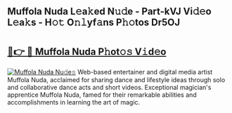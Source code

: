 ## Muffola Nuda L𝚎a𝚔ed N𝚞𝚍e - Part-kVJ Vi𝚍𝚎o L𝚎a𝚔s - H𝚘𝚝 O𝚗𝚕yf𝚊ns P𝚑𝚘tos Dr5OJ

# <h2><a href="http://kf1qkf.oniu.top/?m=Muffola+Nuda">🔗👉 🔴 Muffola Nuda P𝚑ot𝚘𝚜 V𝚒d𝚎o</a></h2>

[![Muffola Nuda Nu𝚍e𝚜](https://i.imgur.com/0qMVB7G.gif)](http://kf1qkf.oniu.top/?m=Muffola+Nuda)
Web-based entertainer and digital media artist Muffola Nuda, acclaimed for sharing dance and lifestyle ideas through solo and collaborative dance acts and short videos. Exceptional magician's apprentice Muffola Nuda, famed for their remarkable abilities and accomplishments in learning the art of magic.  
